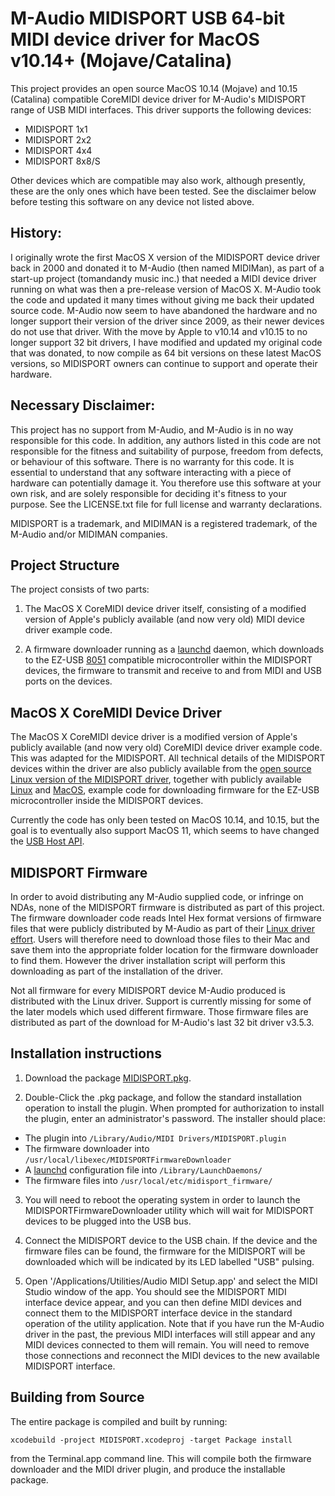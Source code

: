 M-Audio MIDISPORT USB 64-bit MIDI device driver for MacOS v10.14+ (Mojave/Catalina)
===================================================================================

This project provides an open source MacOS 10.14 (Mojave) and 10.15 (Catalina) compatible
CoreMIDI device driver for M-Audio's MIDISPORT range of USB MIDI interfaces. This driver
supports the following devices:

+ MIDISPORT 1x1
+ MIDISPORT 2x2
+ MIDISPORT 4x4
+ MIDISPORT 8x8/S

Other devices which are compatible may also work, although presently, these are the only
ones which have been tested. See the disclaimer below before testing this software on any
device not listed above.

History:
--------

I originally wrote the first MacOS X version of the MIDISPORT device driver back in 2000
and donated it to M-Audio (then named MIDIMan), as part of a start-up project (tomandandy
music inc.) that needed a MIDI device driver running on what was then a pre-release
version of MacOS X. M-Audio took the code and updated it many times without giving me back
their updated source code. M-Audio now seem to have abandoned the hardware and no longer
support their version of the driver since 2009, as their newer devices do not use that
driver. With the move by Apple to v10.14 and v10.15 to no longer support 32 bit drivers, I
have modified and updated my original code that was donated, to now compile as 64 bit
versions on these latest MacOS versions, so MIDISPORT owners can continue to support and
operate their hardware.

Necessary Disclaimer:
---------------------

This project has no support from M-Audio, and M-Audio is in no way responsible for this
code. In addition, any authors listed in this code are not responsible for the fitness and
suitability of purpose, freedom from defects, or behaviour of this software. There is no
warranty for this code. It is essential to understand that any software interacting with a
piece of hardware can potentially damage it. You therefore use this software at your own
risk, and are solely responsible for deciding it's fitness to your purpose. See the
LICENSE.txt file for full license and warranty declarations.

MIDISPORT is a trademark, and MIDIMAN is a registered trademark, of the M-Audio and/or MIDIMAN
companies.

Project Structure
-----------------

The project consists of two parts:

1. The MacOS X CoreMIDI device driver itself, consisting of a modified version of Apple's
   publicly available (and now very old) MIDI device driver example code.

2. A firmware downloader running as a [launchd](https://www.launchd.info/) daemon,
   which downloads to the EZ-USB
   [8051](https://www.electronicshub.org/8051-microcontroller-architecture/)
   compatible microcontroller within the MIDISPORT devices, the firmware to transmit
   and receive to and from MIDI and USB ports on the devices.

MacOS X CoreMIDI Device Driver
------------------------------

The MacOS X CoreMIDI device driver is a modified version of Apple's publicly available
(and now very old) CoreMIDI device driver example code. This was adapted for the
MIDISPORT. All technical details of the MIDISPORT devices within the driver are also publicly available from
the [open source Linux version of the MIDISPORT driver](https://www.alsa-project.org/wiki/Usb-midi-fw),
together with publicly available [Linux](https://github.com/esden/fxload)
and [MacOS](https://developer.apple.com/library/archive/documentation/DeviceDrivers/Conceptual/USBBook/USBDeviceInterfaces/USBDevInterfaces.html#//apple_ref/doc/uid/TP40002645-TPXREF105),
example code for downloading firmware for the EZ-USB microcontroller inside the MIDISPORT devices.

Currently the code has only been tested on MacOS 10.14, and 10.15, but the goal is to eventually also
support MacOS 11, which seems to have changed the [USB Host API](https://developer.apple.com/documentation/iousbhost/iousbhostinterface?language=objc).

MIDISPORT Firmware
------------------

In order to avoid distributing any M-Audio supplied code, or infringe on NDAs, none of the
MIDISPORT firmware is distributed as part of this project. The firmware downloader code
reads Intel Hex format versions of firmware files that were publicly distributed by
M-Audio as part of their [Linux driver effort](http://usb-midi-fw.sourceforge.net/). Users
will therefore need to download those files to their Mac and save them into the
appropriate folder location for the firmware downloader to find them. However the driver
installation script will perform this downloading as part of the installation of the
driver.

Not all firmware for every MIDISPORT device M-Audio produced is distributed with the Linux
driver. Support is currently missing for some of the later models which used different
firmware. Those firmware files are distributed as part of the download for M-Audio's
last 32 bit driver v3.5.3. 

Installation instructions
-------------------------

1. Download the package [MIDISPORT.pkg](https://sourceforge.net/projects/midisport-macos/files/).

2. Double-Click the .pkg package, and follow the standard installation operation to
install the plugin. When prompted for authorization to install the plugin, enter an
administrator's password. The installer should place:

* The plugin into `/Library/Audio/MIDI Drivers/MIDISPORT.plugin`
* The firmware downloader into `/usr/local/libexec/MIDISPORTFirmwareDownloader`
* A [launchd](https://www.launchd.info/) configuration file into `/Library/LaunchDaemons/`
* The firmware files into `/usr/local/etc/midisport_firmware/`

3. You will need to reboot the operating system in order to launch the
MIDISPORTFirmwareDownloader utility which will wait for MIDISPORT devices to be plugged
into the USB bus.

4. Connect the MIDISPORT device to the USB chain. If the device and the firmware files can
be found, the firmware for the MIDISPORT will be downloaded which will be indicated by its
LED labelled "USB" pulsing.

5. Open '/Applications/Utilities/Audio MIDI Setup.app' and select the MIDI Studio window
of the app. You should see the MIDISPORT MIDI interface device appear, and you can then define MIDI
devices and connect them to the MIDISPORT interface device in the standard operation of
the utility application. Note that if you have run the M-Audio driver in the past, the
previous MIDI interfaces will still appear and any MIDI devices connected to them will
remain. You will need to remove those connections and reconnect the MIDI devices to the
new available MIDISPORT interface.

Building from Source
--------------------

The entire package is compiled and built by running:

    xcodebuild -project MIDISPORT.xcodeproj -target Package install

from the Terminal.app command line. This will compile both the firmware downloader and the
MIDI driver plugin, and produce the installable package.
